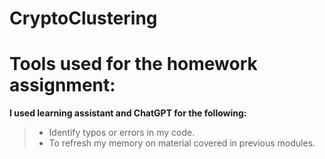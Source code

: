 # CryptoClustering

# Tools used for the homework assignment:

**I used learning assistant and ChatGPT for the following:**
> * Identify typos or errors in my code. 
> * To refresh my memory on material covered in previous modules. 